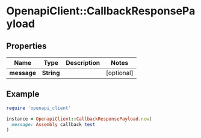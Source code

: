# OpenapiClient::CallbackResponsePayload

## Properties

| Name | Type | Description | Notes |
| ---- | ---- | ----------- | ----- |
| **message** | **String** |  | [optional] |

## Example

```ruby
require 'openapi_client'

instance = OpenapiClient::CallbackResponsePayload.new(
  message: Assembly callback test
)
```

